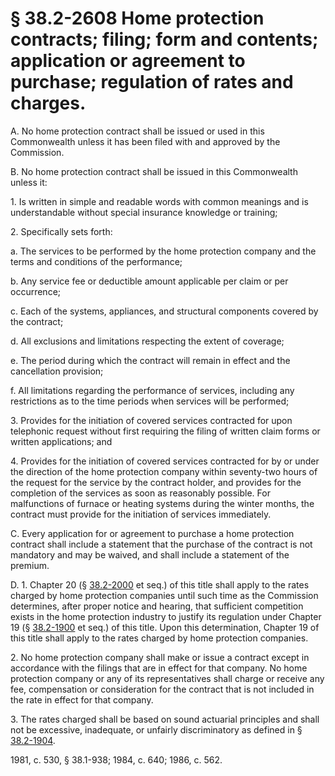 # § 38.2-2608 Home protection contracts; filing; form and contents; application or agreement to purchase; regulation of rates and charges.

<p>A. No home protection contract shall be issued or used in this Commonwealth unless it has been filed with and approved by the Commission.</p><p>B. No home protection contract shall be issued in this Commonwealth unless it:</p><p>1. Is written in simple and readable words with common meanings and is understandable without special insurance knowledge or training;</p><p>2. Specifically sets forth:</p><p>a. The services to be performed by the home protection company and the terms and conditions of the performance;</p><p>b. Any service fee or deductible amount applicable per claim or per occurrence;</p><p>c. Each of the systems, appliances, and structural components covered by the contract;</p><p>d. All exclusions and limitations respecting the extent of coverage;</p><p>e. The period during which the contract will remain in effect and the cancellation provision;</p><p>f. All limitations regarding the performance of services, including any restrictions as to the time periods when services will be performed;</p><p>3. Provides for the initiation of covered services contracted for upon telephonic request without first requiring the filing of written claim forms or written applications; and</p><p>4. Provides for the initiation of covered services contracted for by or under the direction of the home protection company within seventy-two hours of the request for the service by the contract holder, and provides for the completion of the services as soon as reasonably possible. For malfunctions of furnace or heating systems during the winter months, the contract must provide for the initiation of services immediately.</p><p>C. Every application for or agreement to purchase a home protection contract shall include a statement that the purchase of the contract is not mandatory and may be waived, and shall include a statement of the premium.</p><p>D. 1. Chapter 20 (§ <a href='/vacode/38.2-2000/'>38.2-2000</a> et seq.) of this title shall apply to the rates charged by home protection companies until such time as the Commission determines, after proper notice and hearing, that sufficient competition exists in the home protection industry to justify its regulation under Chapter 19 (§ <a href='/vacode/38.2-1900/'>38.2-1900</a> et seq.) of this title. Upon this determination, Chapter 19 of this title shall apply to the rates charged by home protection companies.</p><p>2. No home protection company shall make or issue a contract except in accordance with the filings that are in effect for that company. No home protection company or any of its representatives shall charge or receive any fee, compensation or consideration for the contract that is not included in the rate in effect for that company.</p><p>3. The rates charged shall be based on sound actuarial principles and shall not be excessive, inadequate, or unfairly discriminatory as defined in § <a href='/vacode/38.2-1904/'>38.2-1904</a>.</p><p>1981, c. 530, § 38.1-938; 1984, c. 640; 1986, c. 562.</p>